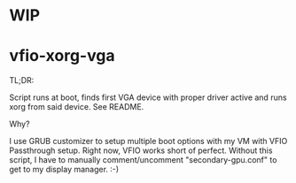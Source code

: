 # WIP
# vfio-xorg-vga
TL;DR:

  Script runs at boot, finds first VGA device with proper driver active and runs xorg from said device. See README.

Why?

  I use GRUB customizer to setup multiple boot options with my VM with VFIO Passthrough setup. Right now, VFIO works short of perfect. Without this script, I have to manually comment/uncomment "secondary-gpu.conf" to get to my display manager. :-)
